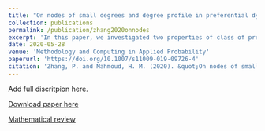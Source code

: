 ```yaml
---
title: "On nodes of small degrees and degree profile in preferential dynamic attachment circuits"
collection: publications
permalink: /publication/zhang2020onnodes
excerpt: 'In this paper, we investigated two properties of class of preferential attachment (PA) networks evolving in a dynamic manner: the joint distribution of nodes of small degrees and the degree profile. The primary methods for the analysis included martingale theory, Pólya urns and stochastic recurrences.'
date: 2020-05-28
venue: 'Methodology and Computing in Applied Probability'
paperurl: 'https://doi.org/10.1007/s11009-019-09726-4'
citation: 'Zhang, P. and Mahmoud, H. M. (2020). &quot;On nodes of small degrees and degree profile in preferential dynamic attachment circuits.&quot; <i>Methodology and Computing in Applied Probability</i>, <b>22</b>(2), 625--645.'
---
```

Add full discritpion here.

[Download paper here](https://doi.org/10.1007/s11009-019-09726-4)

[Mathematical review](https://mathscinet.ams.org/mathscinet-getitem?mr=4104007)
